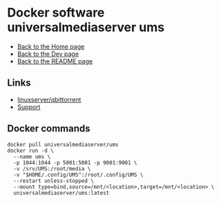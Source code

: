 # Docker software universalmediaserver ums

- [Back to the Home page](../../README.md)
- [Back to the Dev page](../README.md)
- [Back to the README page](README.md)

## Links
- [linuxserver/qbittorrent](https://hub.docker.com/r/linuxserver/qbittorrent)
- [Support](https://support.universalmediaserver.com/books/installation/page/docker)

## Docker commands
```
docker pull universalmediaserver/ums
docker run -d \
  --name ums \
  -p 1044:1044 -p 5001:5001 -p 9001:9001 \
  -v /srv/UMS:/root/media \
  -v "$HOME/.config/UMS":/root/.config/UMS \
  --restart unless-stopped \
  --mount type=bind,source=/mnt/<location>,target=/mnt/<location> \
  universalmediaserver/ums:latest
```
